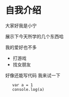 # 自我介绍

大家好我是小宁 

展示下今天所学的几个东西哈

我的爱好也不多
* 打游戏
* 找女朋友

好像还能写代码 我来试一下
```
   var a = 1
   console.log(a)

```